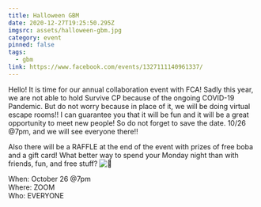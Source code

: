 ```yaml
---
title: Halloween GBM
date: 2020-12-27T19:25:50.295Z
imgsrc: assets/halloween-gbm.jpg
category: event
pinned: false
tags:
  - gbm
link: https://www.facebook.com/events/1327111140961337/
---
```

<!--StartFragment-->

Hello! It is time for our annual collaboration event with FCA! Sadly this year, we are not able to hold Survive CP because of the ongoing COVID-19 Pandemic. But do not worry because in place of it, we will be doing virtual escape rooms!! I can guarantee you that it will be fun and it will be a great opportunity to meet new people! So do not forget to save the date. 10/26 @7pm, and we will see everyone there!!

Also there will be a RAFFLE at the end of the event with prizes of free boba and a gift card! What better way to spend your Monday night than with friends, fun, and free stuff? ![🤩](https://static.xx.fbcdn.net/images/emoji.php/v9/t58/1/16/1f929.png)

When: October 26 @7pm\
Where: ZOOM\
Who: EVERYONE

<!--EndFragment-->